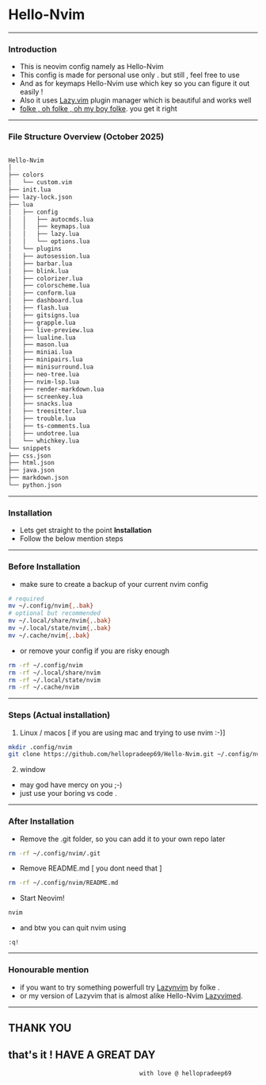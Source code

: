 # Hello-Nvim

---

### Introduction

- This is neovim config namely as Hello-Nvim
- This config is made for personal use only . but still , feel free to use
- And as for keymaps Hello-Nvim use which key so you can figure it out easily !
- Also it uses [Lazy.vim](https://lazy.folke.io/) plugin manager which is beautiful and works well
- [folke , oh folke , oh my boy folke](https://youtu.be/ZWWxwwUsPNw?t=505). you get it right

---

### File Structure Overview (October 2025)

```bash

Hello-Nvim
│
├── colors
│   └── custom.vim
├── init.lua
├── lazy-lock.json
├── lua
│   ├── config
│   │   ├── autocmds.lua
│   │   ├── keymaps.lua
│   │   ├── lazy.lua
│   │   └── options.lua
│   └── plugins
│   ├── autosession.lua
│   ├── barbar.lua
│   ├── blink.lua
│   ├── colorizer.lua
│   ├── colorscheme.lua
│   ├── conform.lua
│   ├── dashboard.lua
│   ├── flash.lua
│   ├── gitsigns.lua
│   ├── grapple.lua
│   ├── live-preview.lua
│   ├── lualine.lua
│   ├── mason.lua
│   ├── miniai.lua
│   ├── minipairs.lua
│   ├── minisurround.lua
│   ├── neo-tree.lua
│   ├── nvim-lsp.lua
│   ├── render-markdown.lua
│   ├── screenkey.lua
│   ├── snacks.lua
│   ├── treesitter.lua
│   ├── trouble.lua
│   ├── ts-comments.lua
│   ├── undotree.lua
│   └── whichkey.lua
└── snippets
├── css.json
├── html.json
├── java.json
├── markdown.json
└── python.json
```

---

### Installation

- Lets get straight to the point **Installation**
- Follow the below mention steps

---

### Before Installation

- make sure to create a backup of your current nvim config

```bash
# required
mv ~/.config/nvim{,.bak}
# optional but recommended
mv ~/.local/share/nvim{,.bak}
mv ~/.local/state/nvim{,.bak}
mv ~/.cache/nvim{,.bak}
```

- or remove your config if you are risky enough

```bash
rm -rf ~/.config/nvim
rm -rf ~/.local/share/nvim
rm -rf ~/.local/state/nvim
rm -rf ~/.cache/nvim
```

---

### Steps (Actual installation)

1. Linux / macos [ if you are using mac and trying to use nvim :-)]

```bash
mkdir .config/nvim
git clone https://github.com/hellopradeep69/Hello-Nvim.git ~/.config/nvim/
```

2. window

- may god have mercy on you ;-)
- just use your boring vs code .

---

### After Installation

- Remove the .git folder, so you can add it to your own repo later

```bash
rm -rf ~/.config/nvim/.git
```

- Remove README.md [ you dont need that ]

```bash
rm -rf ~/.config/nvim/README.md
```

- Start Neovim!

```bash
nvim
```

- and btw you can quit nvim using

```nvim
:q!
```

---

### Honourable mention

- if you want to try something powerfull try [Lazynvim](https://www.lazyvim.org/installation) by folke .
- or my version of Lazyvim that is almost alike Hello-Nvim [Lazyvimed](https://github.com/hellopradeep69/Lazyvimed.git).

---

## **THANK YOU**

## that's it ! HAVE A GREAT DAY

                                         with love @ hellopradeep69

